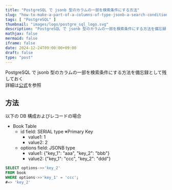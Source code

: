 ```yaml
---
title: "PostgreSQL で jsonb 型のカラムの一部を検索条件にする方法"
slug: "how-to-make-a-part-of-a-columns-of-type-jsonb-a-search-condition-in-postgresql"
tags: [ "PostgreSQL" ]
thumbnail: "images/logo/postgre_sql_logo.svg"
description: "PostgreSQL で jsonb 型のカラムの一部を検索条件にする方法を備忘録として残しておく"
mathjax: false
mermaid: false
iframe: false
date: 2024-12-24T09:00:00+09:00
draft: false
type: "post"
---
```


PostgreSQL で jsonb 型のカラムの一部を検索条件にする方法を備忘録として残しておく  
詳細は[公式](https://www.postgresql.jp/document/12/html/datatype-json.html)を参照

## 方法

以下の DB 構成およびレコードの場合

* Book Table
  * id field: SERIAL type ※Primary Key
    * value1: 1
    * value2: 2
  * options field: JSONB type
    * value1: {"key_1": "aaa", "key_2": "bbb"}
    * value2: {"key_1": "ccc", "key_2": "ddd"}

```sql
SELECT options->>'key_2'
FROM book
WHERE options->>'key_1' = 'ccc';
#=> 'key_2'
```
